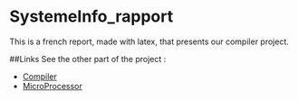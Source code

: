 # SystemeInfo_rapport

This is a french report, made with latex, that presents our compiler project.


##Links
See the other part of the project :
- [Compiler](https://github.com/ZeDreamTeam/Compilateur)
- [MicroProcessor](https://github.com/ZeDreamTeam/MicroProcesseur/)
